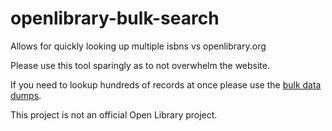 # openlibrary-bulk-search
Allows for quickly looking up multiple isbns vs openlibrary.org 

Please use this tool sparingly as to not overwhelm the website.

If you need to lookup hundreds of records at once please use the [bulk data dumps](https://openlibrary.org/developers/dumps).

This project is not an official Open Library project.
